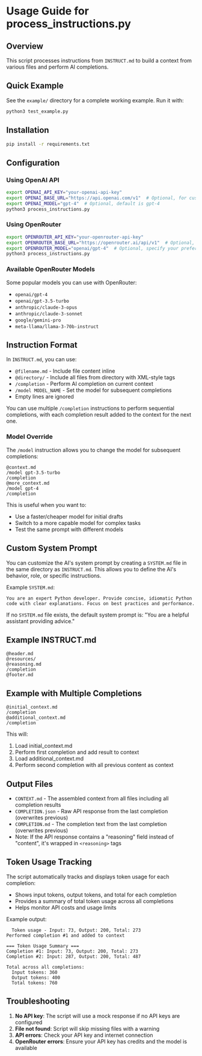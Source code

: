 # Usage Guide for process_instructions.py

## Overview
This script processes instructions from `INSTRUCT.md` to build a context from various files and perform AI completions.

## Quick Example
See the `example/` directory for a complete working example. Run it with:
```bash
python3 test_example.py
```

## Installation

```bash
pip install -r requirements.txt
```

## Configuration

### Using OpenAI API
```bash
export OPENAI_API_KEY="your-openai-api-key"
export OPENAI_BASE_URL="https://api.openai.com/v1"  # Optional, for custom endpoints
export OPENAI_MODEL="gpt-4"  # Optional, default is gpt-4
python3 process_instructions.py
```

### Using OpenRouter
```bash
export OPENROUTER_API_KEY="your-openrouter-api-key"
export OPENROUTER_BASE_URL="https://openrouter.ai/api/v1"  # Optional, this is the default
export OPENROUTER_MODEL="openai/gpt-4"  # Optional, specify your preferred model
python3 process_instructions.py
```

### Available OpenRouter Models
Some popular models you can use with OpenRouter:
- `openai/gpt-4`
- `openai/gpt-3.5-turbo`
- `anthropic/claude-3-opus`
- `anthropic/claude-3-sonnet`
- `google/gemini-pro`
- `meta-llama/llama-3-70b-instruct`

## Instruction Format

In `INSTRUCT.md`, you can use:
- `@filename.md` - Include file content inline
- `@directory/` - Include all files from directory with XML-style tags
- `/completion` - Perform AI completion on current context
- `/model MODEL_NAME` - Set the model for subsequent completions
- Empty lines are ignored

You can use multiple `/completion` instructions to perform sequential completions, with each completion result added to the context for the next one.

### Model Override

The `/model` instruction allows you to change the model for subsequent completions:

```
@context.md
/model gpt-3.5-turbo
/completion
@more_context.md
/model gpt-4
/completion
```

This is useful when you want to:
- Use a faster/cheaper model for initial drafts
- Switch to a more capable model for complex tasks
- Test the same prompt with different models

## Custom System Prompt

You can customize the AI's system prompt by creating a `SYSTEM.md` file in the same directory as `INSTRUCT.md`. This allows you to define the AI's behavior, role, or specific instructions.

Example `SYSTEM.md`:
```
You are an expert Python developer. Provide concise, idiomatic Python code with clear explanations. Focus on best practices and performance.
```

If no `SYSTEM.md` file exists, the default system prompt is: "You are a helpful assistant providing advice."

## Example INSTRUCT.md

```
@header.md
@resources/
@reasoning.md
/completion
@footer.md
```

## Example with Multiple Completions

```
@initial_context.md
/completion
@additional_context.md
/completion
```

This will:
1. Load initial_context.md
2. Perform first completion and add result to context
3. Load additional_context.md
4. Perform second completion with all previous content as context

## Output Files

- `CONTEXT.md` - The assembled context from all files including all completion results
- `COMPLETION.json` - Raw API response from the last completion (overwrites previous)
- `COMPLETION.md` - The completion text from the last completion (overwrites previous)
- Note: If the API response contains a "reasoning" field instead of "content", it's wrapped in `<reasoning>` tags

## Token Usage Tracking

The script automatically tracks and displays token usage for each completion:
- Shows input tokens, output tokens, and total for each completion
- Provides a summary of total token usage across all completions
- Helps monitor API costs and usage limits

Example output:
```
  Token usage - Input: 73, Output: 200, Total: 273
Performed completion #1 and added to context

=== Token Usage Summary ===
Completion #1: Input: 73, Output: 200, Total: 273
Completion #2: Input: 287, Output: 200, Total: 487

Total across all completions:
  Input tokens: 360
  Output tokens: 400
  Total tokens: 760
```

## Troubleshooting

1. **No API key**: The script will use a mock response if no API keys are configured
2. **File not found**: Script will skip missing files with a warning
3. **API errors**: Check your API key and internet connection
4. **OpenRouter errors**: Ensure your API key has credits and the model is available
